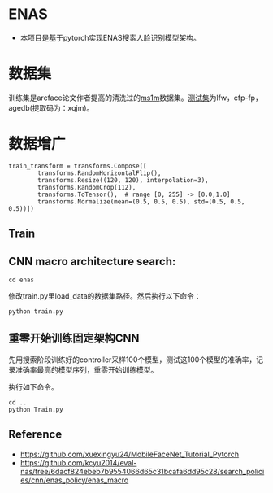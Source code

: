 # ENAS

* 本项目是基于pytorch实现ENAS搜索人脸识别模型架构。

# 数据集

训练集是arcface论文作者提高的清洗过的[ms1m](https://github.com/deepinsight/insightface/wiki/Dataset-Zoo)数据集。[测试集](https://pan.baidu.com/s/1PKgRi32PKc3_yNR0ssNmYw)为lfw，cfp-fp，agedb(提取码为：xqjm)。

# 数据增广

```
train_transform = transforms.Compose([
        transforms.RandomHorizontalFlip(),
        transforms.Resize((120, 120), interpolation=3),
        transforms.RandomCrop(112),
        transforms.ToTensor(),  # range [0, 255] -> [0.0,1.0]
        transforms.Normalize(mean=(0.5, 0.5, 0.5), std=(0.5, 0.5, 0.5))])
```



## Train
## CNN macro architecture search:

```
cd enas
```

修改train.py里load_data的数据集路径。然后执行以下命令：

```
python train.py
```

## 重零开始训练固定架构CNN

先用搜索阶段训练好的controller采样100个模型，测试这100个模型的准确率，记录准确率最高的模型序列，重零开始训练模型。

执行如下命令。

```
cd ..
python Train.py
```

## Reference 




* https://github.com/xuexingyu24/MobileFaceNet_Tutorial_Pytorch
* https://github.com/kcyu2014/eval-nas/tree/6dacf824ebeb7b9554066d65c31bcafa6dd95c28/search_policies/cnn/enas_policy/enas_macro
